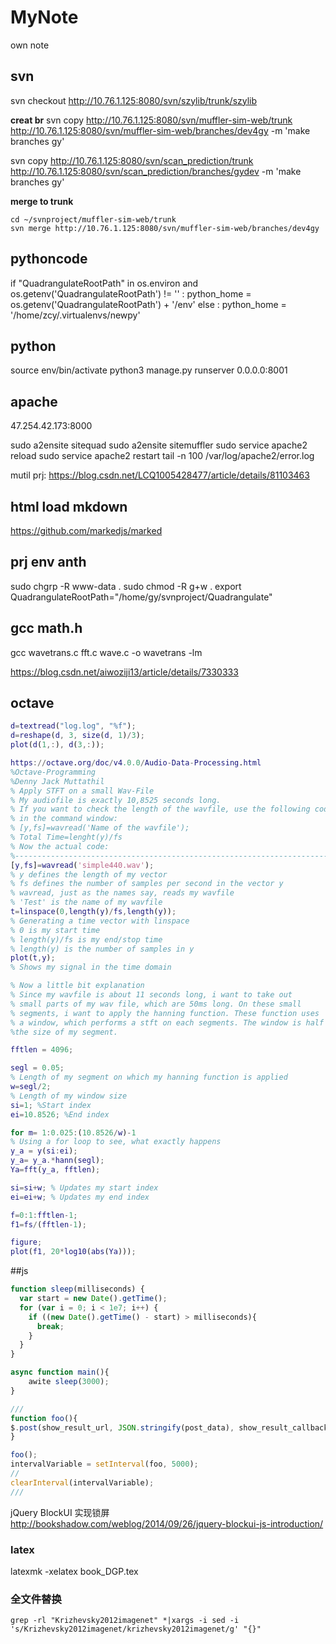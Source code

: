 # MyNote
own note

## svn

svn checkout http://10.76.1.125:8080/svn/szylib/trunk/szylib

**creat br**
svn copy http://10.76.1.125:8080/svn/muffler-sim-web/trunk http://10.76.1.125:8080/svn/muffler-sim-web/branches/dev4gy -m 'make branches gy'

svn copy http://10.76.1.125:8080/svn/scan_prediction/trunk http://10.76.1.125:8080/svn/scan_prediction/branches/gydev -m 'make branches gy'

**merge to trunk**
```
cd ~/svnproject/muffler-sim-web/trunk
svn merge http://10.76.1.125:8080/svn/muffler-sim-web/branches/dev4gy

```

## pythoncode

if "QuadrangulateRootPath" in os.environ and os.getenv('QuadrangulateRootPath') != '' :
    python_home = os.getenv('QuadrangulateRootPath') + '/env'
else :
    python_home = '/home/zcy/.virtualenvs/newpy'

## python

source env/bin/activate 
python3 manage.py runserver 0.0.0.0:8001

## apache

47.254.42.173:8000

sudo a2ensite sitequad
sudo a2ensite sitemuffler
sudo service apache2 reload
sudo service apache2 restart
tail -n 100 /var/log/apache2/error.log

mutil prj:
https://blog.csdn.net/LCQ1005428477/article/details/81103463


## html load mkdown
https://github.com/markedjs/marked

## prj env anth
sudo chgrp -R www-data .
sudo chmod -R g+w .
export QuadrangulateRootPath="/home/gy/svnproject/Quadrangulate"

## gcc math.h
gcc wavetrans.c fft.c wave.c -o wavetrans -lm

https://blog.csdn.net/aiwoziji13/article/details/7330333


## octave
```m
d=textread("log.log", "%f");
d=reshape(d, 3, size(d, 1)/3);
plot(d(1,:), d(3,:));

https://octave.org/doc/v4.0.0/Audio-Data-Processing.html
%Octave-Programming 
%Denny Jack Muttathil
% Apply STFT on a small Wav-File
% My audiofile is exactly 10,8525 seconds long.
% If you want to check the length of the wavfile, use the following code 
% in the command window:
% [y,fs]=wavread('Name of the wavfile');
% Total Time=lenght(y)/fs 
% Now the actual code: 
%------------------------------------------------------------------------
[y,fs]=wavread('simple440.wav');
% y defines the length of my vector
% fs defines the number of samples per second in the vector y
% wavread, just as the names say, reads my wavfile
% 'Test' is the name of my wavfile 
t=linspace(0,length(y)/fs,length(y));
% Generating a time vector with linspace
% 0 is my start time
% length(y)/fs is my end/stop time
% length(y) is the number of samples in y 
plot(t,y);
% Shows my signal in the time domain

% Now a little bit explanation
% Since my wavfile is about 11 seconds long, i want to take out
% small parts of my wav file, which are 50ms long. On these small
% segments, i want to apply the hanning function. These function uses 
% a window, which performs a stft on each segments. The window is half  
%the size of my segment.

fftlen = 4096; 

segl = 0.05; 
% Length of my segment on which my hanning function is applied
w=segl/2;
% Length of my window size
si=1; %Start index
ei=10.8526; %End index

for m= 1:0.025:(10.8526/w)-1
% Using a for loop to see, what exactly happens
y_a = y(si:ei); 
y_a= y_a.*hann(segl);
Ya=fft(y_a, fftlen);

si=si+w; % Updates my start index 
ei=ei+w; % Updates my end index 

f=0:1:fftlen-1;
f1=fs/(fftlen-1);

figure; 
plot(f1, 20*log10(abs(Ya)));

```


##js
```js
function sleep(milliseconds) {
  var start = new Date().getTime();
  for (var i = 0; i < 1e7; i++) {
    if ((new Date().getTime() - start) > milliseconds){
      break;
    }
  }
}

async function main(){
	awite sleep(3000);
}

///
function foo(){
$.post(show_result_url, JSON.stringify(post_data), show_result_callback);
}

foo();
intervalVariable = setInterval(foo, 5000);
//
clearInterval(intervalVariable);
///
```

jQuery BlockUI 实现锁屏
http://bookshadow.com/weblog/2014/09/26/jquery-blockui-js-introduction/

### latex 
latexmk -xelatex book_DGP.tex

### 全文件替换
```
grep -rl "Krizhevsky2012imagenet" *|xargs -i sed -i 's/Krizhevsky2012imagenet/krizhevsky2012imagenet/g' "{}"
```
